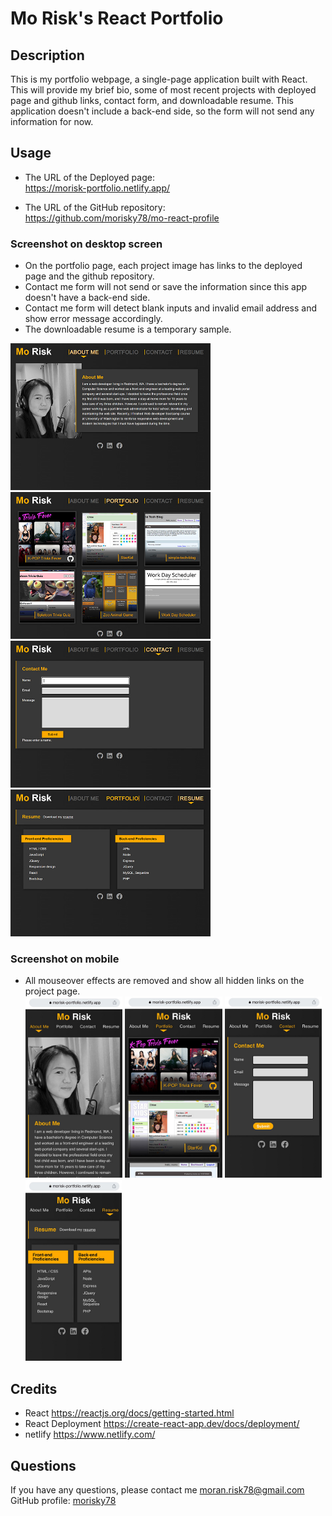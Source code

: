 # Mo Risk's React Portfolio

## Description
This is my portfolio webpage, a single-page application built with React. This will provide my brief bio, some of most recent projects with deployed page and github links, contact form, and downloadable resume. This application doesn't include a back-end side, so the form will not send any information for now.

## Usage
- The URL of the Deployed page:  
https://morisk-portfolio.netlify.app/

- The URL of the GitHub repository:  
https://github.com/morisky78/mo-react-profile


### Screenshot on desktop screen
- On the portfolio page, each project image has links to the deployed page and the github repository. 
- Contact me form will not send or save the information since this app doesn't have a back-end side.
- Contact me form will detect blank inputs and invalid email address and show error message accordingly.
- The downloadable resume is a temporary sample.   

<img src="public/images/ss01.jpg" height="235" alt="Screenshot of about me"> <img src="public/images/ss02.jpg" height="235" alt="Screenshot of projects">   
<img src="public/images/ss03.jpg" height="235" alt="Screenshot of contact"> <img src="public/images/ss04.jpg" height="235" alt="Screenshot of resume"> 


### Screenshot on mobile
- All mouseover effects are removed and show all hidden links on the project page.  
<img src="public/images/ms01.jpg" height="290" alt="Screenshot of about me"> <img src="public/images/ms02.jpg" height="290" alt="Screenshot of projects"> <img src="public/images/ms03.jpg" height="290" alt="Screenshot of contact"> <img src="public/images/ms04.jpg" height="290" alt="Screenshot of resume"> 

## Credits
- React
https://reactjs.org/docs/getting-started.html
- React Deployment
https://create-react-app.dev/docs/deployment/
- netlify
https://www.netlify.com/

## Questions
If you have any questions, please contact me moran.risk78@gmail.com  
GitHub  profile: [morisky78](https://github.com/morisky78)